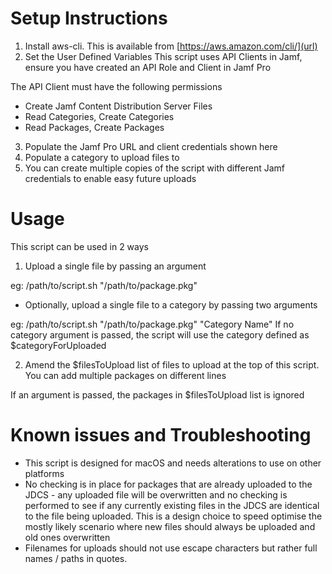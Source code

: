 # Setup Instructions

1. Install aws-cli. This is available from [https://aws.amazon.com/cli/](url)
1. Set the User Defined Variables
This script uses API Clients in Jamf, ensure you have created an API Role and Client in Jamf Pro

 The API Client must have the following permissions
- Create Jamf Content Distribution Server Files
- Read Categories, Create Categories
- Read Packages, Create Packages
3. Populate the Jamf Pro URL and client credentials shown here
1. Populate a category to upload files to
1. You can create multiple copies of the script with different Jamf credentials to enable easy future uploads

# Usage #

 This script can be used in 2 ways
1. Upload a single file by passing an argument 

eg: /path/to/script.sh "/path/to/package.pkg"

- Optionally, upload a single file to a category by passing two arguments 

eg: /path/to/script.sh "/path/to/package.pkg" "Category Name"
If no category argument is passed, the script will use the category defined as $categoryForUploaded

2. Amend the $filesToUpload list of files to upload at the top of this script. You can add multiple packages on different lines

If an argument is passed, the packages in $filesToUpload list is ignored

# Known issues and Troubleshooting

- This script is designed for macOS and needs alterations to use on other platforms
- No checking is in place for packages that are already uploaded to the JDCS - any uploaded file will be overwritten and no checking is performed to see if any currently existing files in the JDCS are identical to the file being uploaded. 
This is a design choice to speed optimise the mostly likely scenario where new files should always be uploaded and old ones overwritten
- Filenames for uploads should not use escape characters but rather full names / paths in quotes.